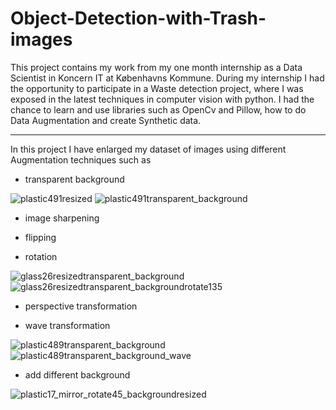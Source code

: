 # Object-Detection-with-Trash-images

This project contains my work from my one month internship as a Data Scientist in Koncern IT at Københavns Kommune. During my internship I had the opportunity to participate in a Waste detection project, where I was exposed in the latest techniques in computer vision with python. I had the chance to learn and use libraries such as OpenCv and Pillow, how to do Data Augmentation and create Synthetic data.

---
In this project I have enlarged my dataset of images using different Augmentation techniques such as

- transparent background

![plastic491resized](https://user-images.githubusercontent.com/110908916/183945998-e839e860-fc49-4f9e-bdd4-d67edb3968a5.png)  ![plastic491transparent_background](https://user-images.githubusercontent.com/110908916/183946413-06186662-7865-43b9-9eec-0f08ada312d0.png)
- image sharpening

- flipping

- rotation

![glass26resizedtransparent_background](https://user-images.githubusercontent.com/110908916/183957692-ee892513-6c9a-4a1d-9194-f297703c699a.png) ![glass26resizedtransparent_backgroundrotate135](https://user-images.githubusercontent.com/110908916/183957883-2dae7a96-a79f-473e-857f-25667669fe25.png)


- perspective transformation



- wave transformation

![plastic489transparent_background](https://user-images.githubusercontent.com/110908916/183955476-9603f05b-9811-461b-a5f5-01278b0b1687.png) ![plastic489transparent_background_wave](https://user-images.githubusercontent.com/110908916/183955787-1382aff6-ca1e-4be6-b275-09c220b4166b.png)

- add different background


![plastic17_mirror_rotate45_backgroundresized](https://user-images.githubusercontent.com/110908916/183963834-a51041fd-d0df-405c-9606-b113056200b7.png) 









